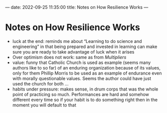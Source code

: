 —
date: 2022-09-25 11:35:00
title: Notes on How Resilience Works
—

# Notes on How Resilience Works
- luck at the end: reminds me about “Learning to do science and engineering” in that being prepared and invested in learning can make sure you are ready to take advantage of luck when it arises
- Over optimism does not work: same as from _Multipliers_
- value: funny that Catholic Church is used as example (seems many authors like to so far) of an enduring organization because of its values, only for them Phillip Morris to be used as an example of endurance even with morally questionable values. Seems the author could have just used the church for both ...
- habits under pressure: makes sense, in drum corps that was the whole point of practicing so much. Performances are hard and somehow different every time so if your habit is to do something right then in the moment you will default to that